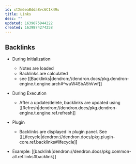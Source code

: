 ```yaml
---
id: xtXm6eaBdda8vc6C1k49u
title: Links
desc: ""
updated: 1639875944222
created: 1639874274258
---
```


## Backlinks

- During Initialization

  - Notes are loaded
  - Backlinks are calculated
  - see [[Backlinks|dendron://dendron.docs/pkg.dendron-engine.t.engine.arch#^wuW4SbA5hVwf]]

- During Execution

  - After a update/delete, backlinks are updated using [[Refresh|dendron://dendron.docs/pkg.dendron-engine.t.engine.ref.refresh]]

- Plugin

  - Backlinks are displayed in plugin panel. See [[Lifecycle|dendron://dendron.docs/pkg.plugin-core.ref.backlinks#lifecycle]]

- Example: [[backlink|dendron://dendron.docs/pkg.common-all.ref.links#backlink]]
